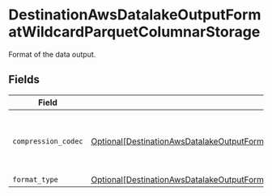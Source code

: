 # DestinationAwsDatalakeOutputFormatWildcardParquetColumnarStorage

Format of the data output.


## Fields

| Field                                                                                                                                                                                                                 | Type                                                                                                                                                                                                                  | Required                                                                                                                                                                                                              | Description                                                                                                                                                                                                           |
| --------------------------------------------------------------------------------------------------------------------------------------------------------------------------------------------------------------------- | --------------------------------------------------------------------------------------------------------------------------------------------------------------------------------------------------------------------- | --------------------------------------------------------------------------------------------------------------------------------------------------------------------------------------------------------------------- | --------------------------------------------------------------------------------------------------------------------------------------------------------------------------------------------------------------------- |
| `compression_codec`                                                                                                                                                                                                   | [Optional[DestinationAwsDatalakeOutputFormatWildcardParquetColumnarStorageCompressionCodecOptional]](../../models/shared/destinationawsdatalakeoutputformatwildcardparquetcolumnarstoragecompressioncodecoptional.md) | :heavy_minus_sign:                                                                                                                                                                                                    | The compression algorithm used to compress data.                                                                                                                                                                      |
| `format_type`                                                                                                                                                                                                         | [Optional[DestinationAwsDatalakeOutputFormatWildcardParquetColumnarStorageFormatTypeWildcard]](../../models/shared/destinationawsdatalakeoutputformatwildcardparquetcolumnarstorageformattypewildcard.md)             | :heavy_minus_sign:                                                                                                                                                                                                    | N/A                                                                                                                                                                                                                   |